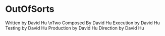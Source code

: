 # OutOfSorts

Written by David Hu \nTwo
Composed By David Hu
Execution by David Hu
Testing by David Hu
Production by David Hu
Direction by David Hu
